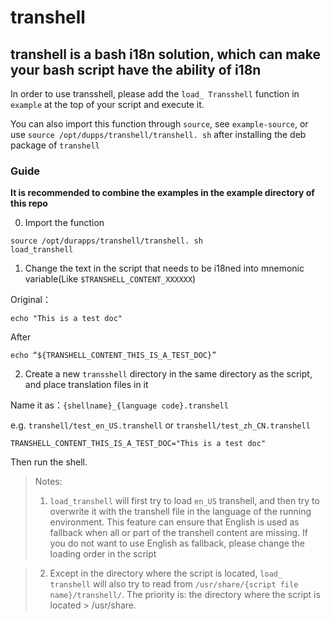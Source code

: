 # transhell
## transhell is a bash i18n solution, which can make your bash script have the ability of i18n



In order to use transshell, please add the `load_ Transshell` function in `example` at the top of your script and execute it.

You can also import this function through `source`, see `example-source`, or use `source /opt/dupps/transhell/transhell. sh` after installing the deb package of `transhell`



### Guide
**It is recommended to combine the examples in the example directory of this repo**

0. Import the function

```
source /opt/durapps/transhell/transhell. sh
load_transhell

```

1. Change the text in the script that needs to be i18ned into mnemonic variable(Like `$TRANSHELL_CONTENT_XXXXXX`)



Original：
```
echo "This is a test doc"
```

After

```
echo “${TRANSHELL_CONTENT_THIS_IS_A_TEST_DOC}”
```



2. Create a new `transshell` directory in the same directory as the script, and place translation files in it



Name it as：`{shellname}_{language code}.transhell`

e.g. `transhell/test_en_US.transhell` or `transhell/test_zh_CN.transhell`



```
TRANSHELL_CONTENT_THIS_IS_A_TEST_DOC="This is a test doc"
```
Then run the shell.



> Notes:
> 1. `load_transhell` will first try to load `en_US` transhell, and then try to overwrite it with the transhell file in the language of the running environment. This feature can ensure that English is used as fallback when all or part of the transhell content are missing. If you do not want to use English as fallback, please change the loading order in the script

> 2. Except in the directory where the script is located, `load_ transhell` will also try to read from `/usr/share/{script file name}/transhell/`. The priority is: the directory where the script is located > /usr/share.




